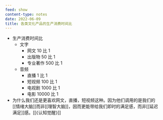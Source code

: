 ```yaml
---
feed: show
content-type: notes
date: 2022-06-09
title: 各类文化产品的生产消费时间比
---
```

- 生产消费时间比
	- 文字
		- 网文 10 比 1
		- 出版物 50 比 1
		- 专业著作 500 比 1
	- 音频
		- 直播 1 比 1
		- 短视频 100 比 1
		- 电视剧 1000 比 1
		- 电影 10000 比 1
- 为什么我们还是更喜欢网文，直播，短视频这种。因为他们调用的是我们的 [[情绪大脑]]而非[[理智大脑]]，因而更能带给我们即时的满足感，而非[[延迟满足]]感。[[《认知觉醒》]]
